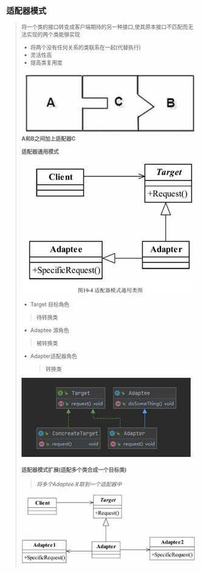 ## 适配器模式

> 将一个类的接口转变成客户端期待的另一种接口,使其原本接口不匹配而无法实现的两个类能够实现
>
> - 将两个没有任何关系的类联系在一起(代替执行)
> - 灵活性高
> - 提高类复用度
>
> ![image-20211027111735264](image-20211027111735264.png)  __A和B之间加上适配器C__
>
> __适配器通用模式__
>
> ![image-20211027112211240](image-20211027112211240.png) 
>
>  
>
> - Target 目标角色
>
> > 待转换类
>
> - Adaptee 源角色
>
> > 被转换类
>
> - Adapter适配器角色
>
>   > 转换类
>
> ![image-20211027142931373](image-20211027142931373.png) 
>
> ####  适配器模式扩展(适配多个类合成一个目标类) 
>
> > _将多个Adaptee关联到一个适配器中_
>
> ![image-20211027143805485](image-20211027143805485.png) 
>
> 

